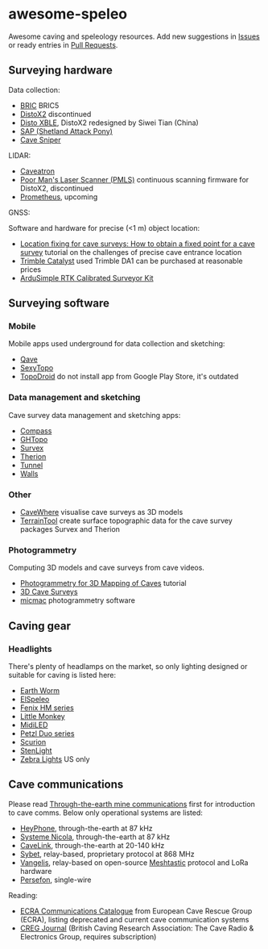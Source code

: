 # awesome-speleo

Awesome caving and speleology resources. Add new suggestions in [Issues](https://github.com/kravietz/awesome-speleo/issues)
or ready entries in [Pull Requests](https://github.com/kravietz/awesome-speleo/pulls).

## Surveying hardware

Data collection:

* [BRIC](https://www.bricsurvey.com) BRIC5
* [DistoX2](https://paperless.bheeb.ch) discontinued
* [Disto XBLE](https://www.youtube.com/watch?v=6OvoH-lpF4c), DistoX2 redesigned by Siwei Tian (China)
* [SAP (Shetland Attack Pony)](https://www.shetlandattackpony.co.uk/index.php?route=common/home)
* [Cave Sniper](https://speleonews.pl/cave-sniper/)

LIDAR:

* [Caveatron](http://www.caveatron.com)
* [Poor Man's Laser Scanner (PMLS)](https://github.com/poormanslaserscanner) continuous scanning firmware for DistoX2, discontinued
* [Prometheus](https://3dcavesurveys.com/index.php/prometheus/), upcoming

GNSS:

Software and hardware for precise (<1 m) object location:

* [Location fixing for cave surveys: How to obtain a fixed point for a cave survey](https://www.cavinguk.co.uk/info/locatingsurveys.html) tutorial on the challenges of precise cave entrance location
* [Trimble Catalyst](https://geospatial.trimble.com/en/products/software/trimble-catalyst) used Trimble DA1 can be purchased at reasonable prices
* [ArduSimple RTK Calibrated Surveyor Kit](https://www.ardusimple.com/product/rtk-surveyor-kit-accessories/)

## Surveying software

### Mobile

Mobile apps used underground for data collection and sketching:

* [Qave](https://play.google.com/store/apps/details?id=com.svist.qave)
* [SexyTopo](https://play.google.com/store/apps/details?id=org.hwyl.sexytopo)
* [TopoDroid](https://sites.google.com/site/speleoapps/home/topodroid) do not install app from Google Play Store, it's outdated

### Data management and sketching

Cave survey data management and sketching apps:

* [Compass](https://fountainware.com/compass/index.htm)
* [GHTopo](https://ghtopo.blog4ever.com/ghtopo)
* [Survex](https://survex.com)
* [Therion](https://therion.speleo.sk)
* [Tunnel](https://github.com/CaveSurveying/tunnelx)
* [Walls](https://www.texasspeleologicalsurvey.org/software/walls/tsswalls.php)

### Other

* [CaveWhere](https://cavewhere.com) visualise cave surveys as 3D models
* [TerrainTool](http://ubss.org.uk/terraintool/terraintool.php) create surface topographic data for the cave survey packages Survex and Therion

### Photogrammetry

Computing 3D models and cave surveys from cave videos.

* [Photogrammetry for 3D Mapping of Caves](https://ruuth.xyz/Photogrammetryfor3DMappingofCaves.html) tutorial
* [3D Cave Surveys](https://3dcavesurveys.com)
* [micmac](https://github.com/micmacIGN/micmac) photogrammetry software

## Caving gear

### Headlights

There's plenty of headlamps on the market, so only lighting designed or suitable for caving is listed here:

* [Earth Worm](https://earthwormcavelight.co.uk)
* [ElSpeleo](http://www.elwork-speleo.hr/Index.aspx?l=EN)
* [Fenix HM series](https://www.fenixlighting.com/collections/headlamps)
* [Little Monkey](https://littlemonkeycaving.co.uk/Rude-Nora-4/)
* [MidiLED](https://www.midiled.pl/)
* [Petzl Duo series](https://www.petzl.com/GB/en/Sport/Headlamps)
* [Scurion](https://www.scurion.ch/)
* [StenLight](http://www.stenlight.com)
* [Zebra Lights](https://www.zebralight.com/Headlamp_c_7.html) US only

## Cave communications

Please read [Through-the-earth mine communications](https://en.wikipedia.org/wiki/Through-the-earth_mine_communications) first for introduction to cave comms. Below only operational systems are listed:

* [HeyPhone](http://bcra.org.uk/creg/heyphone/introduction.html), through-the-earth at 87 kHz
* [Systeme Nicola](https://pe2bz.philpem.me.uk/Comm/-%20ELF-VLF/-%20ELF-Theory/-%20CaveTheory/CaveRadio1/System-Nicola-Mk2/SYTEME_NICOLA_Mk2.html), through-the-earth at 87 kHz
* [CaveLink](https://www.cavelink.com/cl3x_neu/index.php/en/), through-the-earth at 20-140 kHz
* [Sybet](https://sybet.eu/batnode/), relay-based, proprietary protocol at 868 MHz
* [Vangelis](https://github.com/semper-ad-fundum/vangelis), relay-based on open-source [Meshtastic](https://meshtastic.org) protocol and LoRa hardware
* [Persefon](https://jaskinie.jaszczur.org/persefon/), single-wire

Reading:

* [ECRA Communications Catalogue](https://caverescue.eu/documents/communication/communications-catalogue/) from European Cave Rescue Group (ECRA), listing deprecated and current cave communication systems
* [CREG Journal](https://bcra.org.uk/pub/cregj/index.html?j=) (British Caving Research Association: The Cave Radio & Electronics Group, requires subscription)
